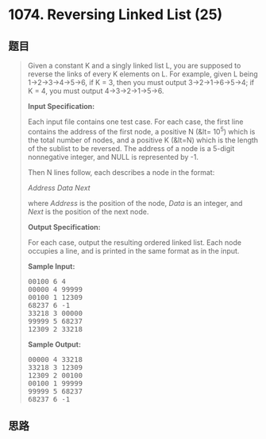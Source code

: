 <h1>1074. Reversing Linked List (25)</h1>

## 题目

> <div id="problemContent">
> <p>Given a constant K and a singly linked list L, you are supposed to reverse the links of every K elements on L.  For example, given L being 1→2→3→4→5→6, if K = 3, then you must output 3→2→1→6→5→4; if K = 4, you must output 4→3→2→1→5→6.</p>
> <p><b>
> Input Specification:
> </b></p>
> <p>Each input file contains one test case.  For each case, the first line contains the address of the first node, a positive N (&amp;lt= 10<sup>5</sup>) which is the total number of nodes, and a positive K (&amp;lt=N) which is the length of the sublist to be reversed.  The address of a node is a 5-digit nonnegative integer, and NULL is represented by -1.</p>
> <p>Then N lines follow, each describes a node in the format:</p>
> <p><i>Address Data Next</i></p>
> <p>where <i>Address</i> is the position of the node, <i>Data</i> is an integer, and <i>Next</i> is the position of the next node.</p>
> <p><b>
> Output Specification:
> </b></p>
> <p>For each case, output the resulting ordered linked list.  Each node occupies a line, and is printed in the same format as in the input.
> </p>
> <b>Sample Input:</b><pre>
> 00100 6 4
> 00000 4 99999
> 00100 1 12309
> 68237 6 -1
> 33218 3 00000
> 99999 5 68237
> 12309 2 33218
> </pre>
> <b>Sample Output:</b><pre>
> 00000 4 33218
> 33218 3 12309
> 12309 2 00100
> 00100 1 99999
> 99999 5 68237
> 68237 6 -1
> </pre>
> </div>

## 思路

